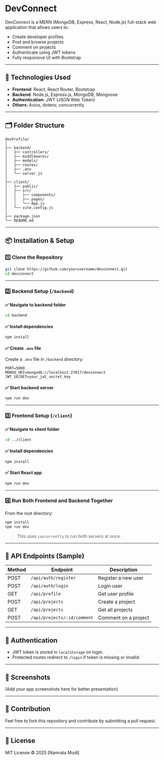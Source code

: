 # DevConnect

DevConnect is a MERN (MongoDB, Express, React, Node.js) full-stack web application that allows users to:

- Create developer profiles
- Post and browse projects
- Comment on projects
- Authenticate using JWT tokens
- Fully responsive UI with Bootstrap

---

## 🔧 Technologies Used

- **Frontend**: React, React Router, Bootstrap
- **Backend**: Node.js, Express.js, MongoDB, Mongoose
- **Authentication**: JWT (JSON Web Token)
- **Others**: Axios, dotenv, concurrently

---

## 🗂 Folder Structure

```
devProfile/
│
├── backend/
│   ├── controllers/
│   ├── middlewares/
│   ├── models/
│   ├── routes/
│   ├── .env
│   └── server.js
│
├── client/
│   ├── public/
│   ├── src/
│   │   ├── components/
│   │   ├── pages/
│   │   └── App.js
│   └── vite.config.js
│
├── package.json
└── README.md
```

---

## 📦 Installation & Setup

### 1️⃣ Clone the Repository

```bash
git clone https://github.com/yourusername/devconnect.git
cd devconnect
```

---

### 2️⃣ Backend Setup (`/backend`)

#### ✅ Navigate to backend folder

```bash
cd backend
```

#### ✅ Install dependencies

```bash
npm install
```

#### ✅ Create `.env` file

Create a `.env` file in `/backend` directory:

```env
PORT=5000
MONGO_URI=mongodb://localhost:27017/devconnect
JWT_SECRET=your_jwt_secret_key
```

#### ✅ Start backend server

```bash
npm run dev
```

---

### 3️⃣ Frontend Setup (`/client`)

#### ✅ Navigate to client folder

```bash
cd ../client
```

#### ✅ Install dependencies

```bash
npm install
```

#### ✅ Start React app

```bash
npm run dev
```

---

### 4️⃣ Run Both Frontend and Backend Together

From the root directory:

```bash
npm install
npm run dev
```

> This uses `concurrently` to run both servers at once.

---

## 🚀 API Endpoints (Sample)

| Method | Endpoint                    | Description          |
| ------ | --------------------------- | -------------------- |
| POST   | `/api/auth/register`        | Register a new user  |
| POST   | `/api/auth/login`           | Login user           |
| GET    | `/api/profile`              | Get user profile     |
| POST   | `/api/projects`             | Create a project     |
| GET    | `/api/projects`             | Get all projects     |
| POST   | `/api/projects/:id/comment` | Comment on a project |

---

## 🔐 Authentication

- JWT token is stored in `localStorage` on login.
- Protected routes redirect to `/login` if token is missing or invalid.

---

## 📸 Screenshots

(Add your app screenshots here for better presentation)

---

## 🤝 Contribution

Feel free to fork this repository and contribute by submitting a pull request.

---

## 📄 License

MIT License © 2025 [Namrata Modi]
